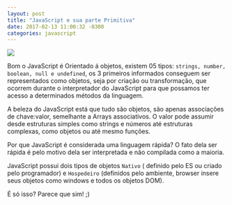 ```yaml
--- 
layout: post
title: "JavaScript e sua parte Primitiva" 
date: 2017-02-13 11:00:32 -0300 
categories: javascript 
---
```

![](https://jogorama.com.br/arquivos/noticias/2015/far-cry-primal-02.jpg)

Bom o JavaScript é Orientado á objetos, existem 05 tipos:  `strings, number, boolean, null e undefined`, 
os 3 primeiros informados conseguem ser representados como objetos, seja por criação ou transformação, que ocorrem durante o 
interpretador do JavaScript para que possamos ter acesso a determinados métodos da linguagem.

A beleza do JavaScript está que tudo são objetos, são apenas associações de chave:valor, 
semelhante a Arrays associativos. O valor pode assumir desde estruturas simples como strings e números até estruturas complexas, 
como objetos ou até mesmo funções.


Por que JavaScript é considerada uma linguagem rápida? O fato dela ser rápida é pelo motivo dela ser interpretada e não compilada como a 
maioria.  

JavaScript possui dois tipos de objetos `Nativo` ( definido pelo ES ou criado pelo programador) 
e `Hospedeiro` (definidos pelo ambiente, browser insere seus objetos como windows e todos os objetos DOM).

É só isso? Parece que sim! ;)
